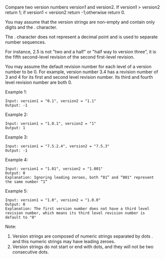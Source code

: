 <!--
 * @Author: shaqsnake
 * @Email: shaqsnake@gmail.com
 * @Date: 2019-08-12 15:43:57
 * @LastEditTime: 2019-08-12 15:45:20
 * @Description: 165. Compare Version Numbers
 -->

Compare two version numbers version1 and version2.
If version1 > version2 return 1; if version1 < version2 return -1;otherwise return 0.

You may assume that the version strings are non-empty and contain only digits and the . character.

The . character does not represent a decimal point and is used to separate number sequences.

For instance, 2.5 is not "two and a half" or "half way to version three", it is the fifth second-level revision of the second first-level revision.

You may assume the default revision number for each level of a version number to be 0. For example, version number 3.4 has a revision number of 3 and 4 for its first and second level revision number. Its third and fourth level revision number are both 0.

 

Example 1:
```
Input: version1 = "0.1", version2 = "1.1"
Output: -1
```
Example 2:
```
Input: version1 = "1.0.1", version2 = "1"
Output: 1
```
Example 3:
```
Input: version1 = "7.5.2.4", version2 = "7.5.3"
Output: -1
```
Example 4:
```
Input: version1 = "1.01", version2 = "1.001"
Output: 0
Explanation: Ignoring leading zeroes, both “01” and “001" represent the same number “1”
```
Example 5:
```
Input: version1 = "1.0", version2 = "1.0.0"
Output: 0
Explanation: The first version number does not have a third level revision number, which means its third level revision number is default to "0"
```

Note:

1. Version strings are composed of numeric strings separated by dots . and this numeric strings may have leading zeroes.
2. Version strings do not start or end with dots, and they will not be two consecutive dots.